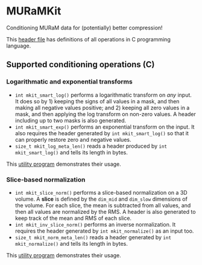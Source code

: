 # MURaMKit
Conditioning MURaM data for (potentially) better compression! 

This [header file](https://github.com/shaomeng/MURaMKit/blob/main/include/MURaMKit_CAPI.h) has definitions of all operations in C programming language.

## Supported conditioning operations (C)

### Logarithmatic and exponential transforms
- `int mkit_smart_log()` performs a logarithmatic transform on _any_ input. It does so by 1) keeping the signs of all values in a mask, and then making all negative values positive; and 2) keeping all zero values in a mask, and then applying the log transform on non-zero values. A header including up to two masks is also generated.
- `int mkit_smart_exp()` performs an exponential transform on the input. It also requires the header generated by `int mkit_smart_log()` so that it can properly restore zero and negative values.
- `size_t mkit_log_meta_len()` reads a header produced by `int mkit_smart_log()` and tells its length in bytes. 

This [utility program](https://github.com/shaomeng/MURaMKit/blob/main/utilities/smart_log.c) demonstrates their usage.

### Slice-based normalization
- `int mkit_slice_norm()` performs a slice-based normalization on a 3D volume. A **slice** is defined by the `dim_mid` and `dim_slow` dimensions of the volume. For each slice, the mean is subtracted from all values, and then all values are normalized by the RMS. A header is also generated to keep track of the mean and RMS of each slice.
- `int mkit_inv_slice_norm()` performs an inverse normalization. It requires the header generated by `int mkit_normalize()` as an input too.
- `size_t mkit_norm_meta_len()` reads a header generated by `int mkit_normalize()` and tells its length in bytes.

This [utility program](https://github.com/shaomeng/MURaMKit/blob/main/utilities/slice_norm.c) demonstrates their usage.
